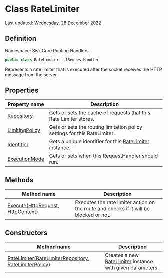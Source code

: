 # Class RateLimiter
Last updated: Wednesday, 28 December 2022

## Definition
Namespace: Sisk.Core.Routing.Handlers

```csharp
public class RateLimiter : IRequestHandler
```

Represents a rate limiter that is executed after the socket receives the HTTP message from the server.

## Properties

| Property name | Description |
| --- | --- |
| [Repository](/spec/Sisk/Core/Routing/Handlers/RateLimiter/Repository) | Gets or sets the cache of requests that this Rate Limiter stores. | 
| [LimitingPolicy](/spec/Sisk/Core/Routing/Handlers/RateLimiter/LimitingPolicy) | Gets or sets the routing limitation policy settings for this RateLimiter. | 
| [Identifier](/spec/Sisk/Core/Routing/Handlers/RateLimiter/Identifier) | Gets a unique identifier for this [RateLimiter](/spec/Sisk/Core/Routing/Handlers/RateLimiter) instance. | 
| [ExecutionMode](/spec/Sisk/Core/Routing/Handlers/RateLimiter/ExecutionMode) | Gets or sets when this RequestHandler should run. | 

## Methods

| Method name | Description |
| --- | --- |
| [Execute(HttpRequest, HttpContext)](/spec/Sisk/Core/Routing/Handlers/RateLimiter/Execute--HttpRequest-HttpContext) | Executes the rate limiter action on the route and checks if it will be blocked or not. | 

## Constructors

| Method name | Description |
| --- | --- |
| [RateLimiter(RateLimiterRepository, RateLimiterPolicy)](/spec/Sisk/Core/Routing/Handlers/RateLimiter/_ctor--RateLimiterRepository-RateLimiterPolicy) | Creates a new [RateLimiter](/spec/Sisk/Core/Routing/Handlers/RateLimiter) instance with given parameters. | 

